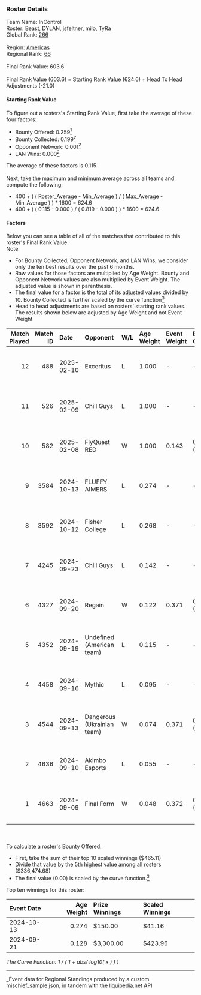 ### Roster Details<br />
Team Name: InControl<br />
Roster: Beast, DYLAN, jsfeltner, milo, TyRa<br />
Global Rank: [266](../../standings_global_2025_03_01.md)<br />
<br />
Region: [Americas]( ../../standings_americas_2025_03_01.md)<br />
Regional Rank: [66]( ../../standings_americas_2025_03_01.md)<br />
<br />
Final Rank Value:  603.6<br />
<br />
Final Rank Value (603.6) = Starting Rank Value (624.6) + Head To Head Adjustments (-21.0)<br />

#### Starting Rank Value<br />
To figure out a rosters's Starting Rank Value, first take the average of these four factors:<br />
- Bounty Offered: 0.259[<sup>1</sup>](#table2)
- Bounty Collected: 0.199[<sup>2</sup>](#table1)
- Opponent Network: 0.001[<sup>2</sup>](#table1)
- LAN Wins: 0.000[<sup>2</sup>](#table1)

The average of these factors is 0.115<br />
<br />
Next, take the maximum and minimum average across all teams and compute the following:<br />
- 400 + ( ( Roster_Average - Min_Average ) / ( Max_Average - Min_Average ) ) * 1600 = 624.6
- 400 + ( ( 0.115 - 0.000 ) / ( 0.819 - 0.000 ) ) * 1600 = 624.6


#### Factors<br />
Below you can see a table of all of the matches that contributed to this roster's Final Rank Value.<br />
Note:<br />

- For Bounty Collected, Opponent Network, and LAN Wins, we consider only the ten best results over the past 6 months.
- Raw values for those factors are multiplied by Age Weight. Bounty and Opponent Network values are also multiplied by Event Weight. The adjusted value is shown in parenthesis.
- The final value for a factor is the total of its adjusted values divided by 10. Bounty Collected is further scaled by the curve function[<sup>3</sup>](#curveFunction)
- Head to head adjustments are based on rosters' starting rank values. The results shown below are adjusted by Age Weight and not Event Weight
<span id="table1"></span><br />


| Match Played | Match ID | Date       | Opponent                   | W/L | Age Weight | Event Weight | Bounty Collected | Opponent Network | LAN Wins  | H2H Adj. | Roster                                |
| -: | -: | :- | :- | :- | :- | :- | :- | :- | :- | -: | :- |
|           12 |      488 | 2025-02-10 | Exceritus                  | L   | 1.000      | -            | -                | -                | -         |   -14.80 | Beast, DYLAN, jsfeltner, milo, TyRa   |
|           11 |      526 | 2025-02-09 | Chill Guys                 | L   | 1.000      | -            | -                | -                | -         |   -12.85 | Beast, DYLAN, jsfeltner, milo, TyRa   |
|           10 |      582 | 2025-02-08 | FlyQuest RED               | W   | 1.000      | 0.143        | 0.007 (0.001)    | 0.048 (0.007)    | 0 (0.000) |    16.49 | Beast, DYLAN, jsfeltner, milo, TyRa   |
|            9 |     3584 | 2024-10-13 | FLUFFY AIMERS              | L   | 0.274      | -            | -                | -                | -         |    -2.35 | Andrew, DYLAN, jsfeltner, mason, TyRa |
|            8 |     3592 | 2024-10-12 | Fisher College             | L   | 0.268      | -            | -                | -                | -         |    -2.73 | Andrew, DYLAN, jsfeltner, mason, TyRa |
|            7 |     4245 | 2024-09-23 | Chill Guys                 | L   | 0.142      | -            | -                | -                | -         |    -2.02 | DYLAN, FIEND, jsfeltner, mason, TyRa  |
|            6 |     4327 | 2024-09-20 | Regain                     | W   | 0.122      | 0.371        | 0.000 (0.000)    | 0.116 (0.005)    | 0 (0.000) |     0.87 | DYLAN, FIEND, jsfeltner, mason, TyRa  |
|            5 |     4352 | 2024-09-19 | Undefined (American team)  | L   | 0.115      | -            | -                | -                | -         |    -1.83 | DYLAN, FIEND, jsfeltner, mason, TyRa  |
|            4 |     4458 | 2024-09-16 | Mythic                     | L   | 0.095      | -            | -                | -                | -         |    -2.01 | DYLAN, FIEND, jsfeltner, mason, TyRa  |
|            3 |     4544 | 2024-09-13 | Dangerous (Ukrainian team) | W   | 0.074      | 0.371        | 0.000 (0.000)    | 0.000 (0.000)    | 0 (0.000) |     0.52 | DYLAN, FIEND, jsfeltner, mason, TyRa  |
|            2 |     4636 | 2024-09-10 | Akimbo Esports             | L   | 0.055      | -            | -                | -                | -         |    -0.83 | DYLAN, FIEND, jsfeltner, mason, TyRa  |
|            1 |     4663 | 2024-09-09 | Final Form                 | W   | 0.048      | 0.372        | 0.001 (0.000)    | 0.058 (0.001)    | 0 (0.000) |     0.54 | DYLAN, FIEND, jsfeltner, mason, TyRa  |

<br />
<span id="table2"></span><br />
To calculate a roster's Bounty Offered:<br />

- First, take the sum of their top 10 scaled winnings ($465.11)
- Divide that value by the 5th highest value among all rosters ($336,474.68)
- The final value (0.00) is scaled by the curve function.[<sup>3</sup>](#curveFunction)

Top ten winnings for this roster:<br />

| Event Date | Age Weight | Prize Winnings | Scaled Winnings |
| :- | -: | :- | :- |
| 2024-10-13 |      0.274 | $150.00        | $41.16          |
| 2024-09-21 |      0.128 | $3,300.00      | $423.96         |


<span id="curveFunction"></span>_The Curve Function: 1 / ( 1 + abs( log10( x ) ) )_<br />

---
_Event data for Regional Standings produced by a custom mischief_sample.json, in tandem with the liquipedia.net API<br />
